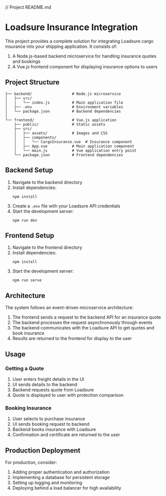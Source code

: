 // Project README.md
# Loadsure Insurance Integration

This project provides a complete solution for integrating Loadsure cargo insurance into your shipping application. It consists of:

1. A Node.js-based backend microservice for handling insurance quotes and bookings
2. A Vue.js frontend component for displaying insurance options to users

## Project Structure

```
├── backend/                  # Node.js microservice
│   ├── src/
│   │   └── index.js          # Main application file
│   ├── .env                  # Environment variables
│   └── package.json          # Backend dependencies
│
└── frontend/                 # Vue.js application
    ├── public/               # Static assets
    ├── src/
    │   ├── assets/           # Images and CSS
    │   ├── components/
    │   │   └── CargoInsurance.vue  # Insurance component
    │   ├── App.vue           # Main application component
    │   └── main.js           # Vue application entry point
    └── package.json          # Frontend dependencies
```

## Backend Setup

1. Navigate to the backend directory
2. Install dependencies:
   ```
   npm install
   ```
3. Create a `.env` file with your Loadsure API credentials
4. Start the development server:
   ```
   npm run dev
   ```

## Frontend Setup

1. Navigate to the frontend directory
2. Install dependencies:
   ```
   npm install
   ```
3. Start the development server:
   ```
   npm run serve
   ```

## Architecture

The system follows an event-driven microservice architecture:

1. The frontend sends a request to the backend API for an insurance quote
2. The backend processes the request asynchronously through events
3. The backend communicates with the Loadsure API to get quotes and book insurance
4. Results are returned to the frontend for display to the user

## Usage

### Getting a Quote

1. User enters freight details in the UI
2. UI sends details to the backend
3. Backend requests quote from Loadsure
4. Quote is displayed to user with protection comparison

### Booking Insurance

1. User selects to purchase insurance
2. UI sends booking request to backend
3. Backend books insurance with Loadsure
4. Confirmation and certificate are returned to the user

## Production Deployment

For production, consider:

1. Adding proper authentication and authorization
2. Implementing a database for persistent storage
3. Setting up logging and monitoring
4. Deploying behind a load balancer for high availability